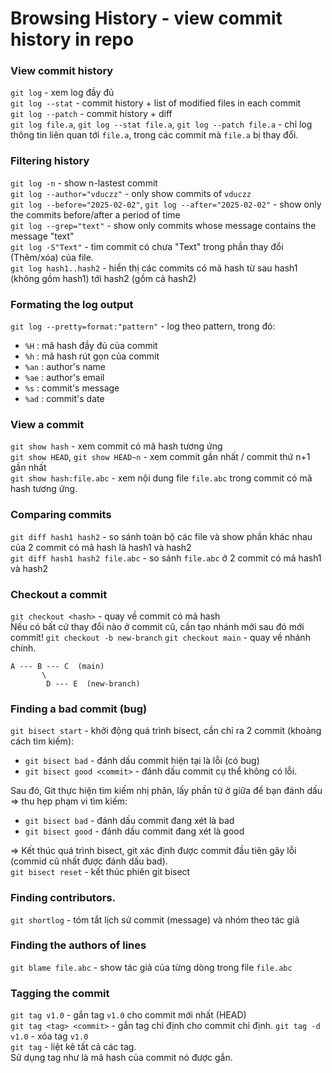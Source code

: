 # Browsing History - view commit history in repo

### View commit history

`git log` - xem log đầy đủ  
`git log --stat` - commit history + list of modified files in each commit  
`git log --patch` - commit history + diff  
`git log file.a`, `git log --stat file.a`, `git log --patch file.a` - chỉ log thông tin liên quan tới `file.a`, trong các commit mà `file.a` bị thay đổi.

### Filtering history

`git log -n` - show n-lastest commit  
`git log --author="vduczz"` - only show commits of `vduczz`  
`git log --before="2025-02-02"`, `git log --after="2025-02-02"` - show only the commits before/after a period of time  
`git log --grep="text"` - show only commits whose message contains the message "text"  
`git log -S"Text"` - tìm commit có chưa "Text" trong phần thay đổi (Thêm/xóa) của file.  
`git log hash1..hash2` - hiển thị các commits có mã hash từ sau hash1 (không gồm hash1) tới hash2 (gồm cả hash2)

### Formating the log output

`git log --pretty=format:"pattern"` - log theo pattern, trong đó:

- `%H` : mã hash đầy đủ của commit
- `%h` : mã hash rút gọn của commit
- `%an` : author's name
- `%ae` : author's email
- `%s` : commit's message
- `%ad` : commit's date

### View a commit

`git show hash` - xem commit có mã hash tương ứng  
`git show HEAD`, `git show HEAD~n` - xem commit gần nhất / commit thứ n+1 gần nhất  
`git show hash:file.abc` - xem nội dung file `file.abc` trong commit có mã hash tương ứng.

### Comparing commits

`git diff hash1 hash2` - so sánh toàn bộ các file và show phần khác nhau của 2 commit có mã hash là hash1 và hash2  
`git diff hash1 hash2 file.abc` - so sánh `file.abc` ở 2 commit có mã hash1 và hash2

### Checkout a commit

`git checkout <hash>` - quay về commit có mã hash  
Nếu có bất cứ thay đổi nào ở commit cũ, cần tạo nhánh mới sau đó mới commit! `git checkout -b new-branch`
`git checkout main` - quay về nhánh chính.

```
A --- B --- C  (main)
       \
        D --- E  (new-branch)
```

### Finding a bad commit (bug)

`git bisect start` - khởi động quá trình bisect, cần chỉ ra 2 commit (khoảng cách tìm kiếm):

- `git bisect bad` - đánh dấu commit hiện tại là lỗi (có bug)
- `git bisect good <commit>` - đánh dấu commit cụ thể không có lỗi.

Sau đó, Git thực hiện tìm kiếm nhị phân, lấy phần tử ở giữa để bạn đánh dấu => thu hẹp phạm vi tìm kiếm:

- `git bisect bad` - đánh dấu commit đang xét là bad
- `git bisect good` - đánh dấu commit đang xét là good

=> Kết thúc quá trình bisect, git xác định được commit đầu tiên gây lỗi (commid cũ nhất được đánh dấu bad).  
`git bisect reset` - kết thúc phiên git bisect

### Finding contributors.

`git shortlog` - tóm tắt lịch sử commit (message) và nhóm theo tác giả

### Finding the authors of lines

`git blame file.abc` - show tác giả của từng dòng trong file `file.abc`

### Tagging the commit

`git tag v1.0` - gắn tag `v1.0` cho commit mới nhất (HEAD)  
`git tag <tag> <commit>` - gắn tag chỉ định cho commit chỉ định.
`git tag -d v1.0` - xóa tag `v1.0`  
`git tag` - liệt kê tất cả các tag.  
Sử dụng tag như là mã hash của commit nó được gắn.
